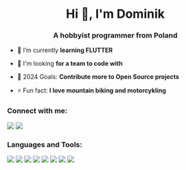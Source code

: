 <h1 align="center">Hi 👋, I'm Dominik</h1>
<h3 align="center">A hobbyist programmer from Poland</h3>

- 🌱 I’m currently **learning FLUTTER**

- 👯 I'm looking **for a team to code with**

- 🥅 2024 Goals: **Contribute more to Open Source projects**

- ⚡ Fun fact: **I love mountain biking and motorcykling**

<h3 align="left">Connect with me:</h3>
<p align="left">
<a href="https://discord.com/users/1050071990062563431"><img src="https://img.shields.io/badge/Discord-5865F2?style=for-the-badge&logo=discord&logoColor=white"/></a>
<a href="mailto:domik.kozlowski26@gmail.com"><img src="https://img.shields.io/badge/Gmail-D14836?style=for-the-badge&logo=gmail&logoColor=white"/></a>
  <!---
<a href="https://www.linkedin.com/in/dominik-kozlowski-a589ab2a0/"><img src="https://img.shields.io/badge/LinkedIn-0077B5?style=for-the-badge&logo=linkedin&logoColor=white"/></a>
<a href="https://twitter.com/domi_que13"><img src="https://img.shields.io/badge/Twitter-1DA1F2?style=for-the-badge&logo=twitter&logoColor=white"/></a>
  -->
</p>

<h3 align="left">Languages and Tools:</h3>
<p align="left">
<img src="https://img.shields.io/badge/C%2B%2B-00599C?style=for-the-badge&logo=c%2B%2B&logoColor=white"/>
<img src="https://img.shields.io/badge/JavaScript-323330?style=for-the-badge&logo=javascript&logoColor=F7DF1E"/>
<img src="https://img.shields.io/badge/json-5E5C5C?style=for-the-badge&logo=json&logoColor=white"/>
<img src="https://img.shields.io/badge/Kotlin-0095D5?&style=for-the-badge&logo=kotlin&logoColor=white"/>
<img src="https://img.shields.io/badge/Python-FFD43B?style=for-the-badge&logo=python&logoColor=blue"/>
<img src="https://img.shields.io/badge/Dart-0175C2?style=for-the-badge&logo=dart&logoColor=white"/>
<img src="https://img.shields.io/badge/Flutter-02569B?style=for-the-badge&logo=flutter&logoColor=white"/>
<img src="https://img.shields.io/badge/Arduino-00979D?style=for-the-badge&logo=Arduino&logoColor=white"/>
</p>
